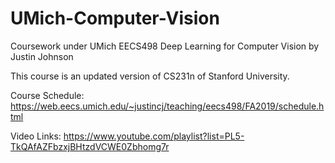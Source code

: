 # UMich-Computer-Vision
Coursework under UMich EECS498 Deep Learning for Computer Vision by Justin Johnson

This course is an updated version of CS231n of Stanford University.

Course Schedule:
https://web.eecs.umich.edu/~justincj/teaching/eecs498/FA2019/schedule.html

Video Links:
https://www.youtube.com/playlist?list=PL5-TkQAfAZFbzxjBHtzdVCWE0Zbhomg7r
